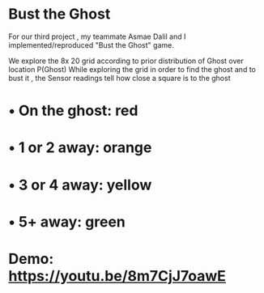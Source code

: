 # Bust the Ghost
For our third project , my teammate Asmae Dalil and I  implemented/reproduced "Bust the Ghost" game. 

We explore the 8x 20 grid  according to prior distribution of Ghost over location P(Ghost)  While exploring the grid in order to find the ghost and to bust it , the Sensor readings tell how close a square is to the ghost

# •	On the ghost: red
# •	1 or 2 away: orange
# •	3 or 4 away: yellow
# •	 5+ away: green  

# Demo: https://youtu.be/8m7CjJ7oawE
